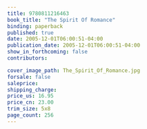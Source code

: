 ```yaml
---
title: 9780811216463
book_title: "The Spirit Of Romance"
binding: paperback
published: true
date: 2005-12-01T06:00:51-04:00
publication_date: 2005-12-01T06:00:51-04:00
show_in_forthcoming: false
contributors:

cover_image_path: The_Spirit_Of_Romance.jpg
forsale: false
saleprice:
shipping_charge:
price_us: 16.95
price_cn: 23.00
trim_size: 5x8
page_count: 256
---
```


